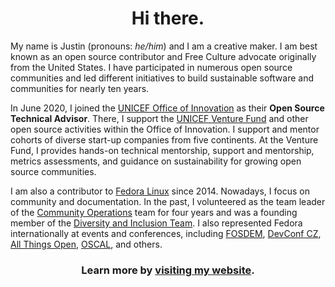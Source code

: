 <div align="center">
  <h1>Hi there.</h1>
</div>

My name is Justin (pronouns: _he/him_) and I am a creative maker.
I am best known as an open source contributor and Free Culture advocate originally from the United States.
I have participated in numerous open source communities and led different initiatives to build sustainable software and communities for nearly ten years.

In June 2020, I joined the [UNICEF Office of Innovation](https://www.unicef.org/innovation/) as their **Open Source Technical Advisor**.
There, I support the [UNICEF Venture Fund](https://www.unicefinnovationfund.org/) and other open source activities within the Office of Innovation.
I support and mentor cohorts of diverse start-up companies from five continents.
At the Venture Fund, I provides hands-on technical mentorship, support and mentorship, metrics assessments, and guidance on sustainability for growing open source communities.

I am also a contributor to [Fedora Linux](https://docs.fedoraproject.org/en-US/project/) since 2014.
Nowadays, I focus on community and documentation.
In the past, I volunteered as the team leader of the [Community Operations](https://docs.fedoraproject.org/en-US/commops/) team for four years and was a founding member of the [Diversity and Inclusion Team](https://docs.fedoraproject.org/en-US/diversity-inclusion/).
I also represented Fedora internationally at events and conferences, including [FOSDEM](https://archive.fosdem.org/2017/schedule/event/storytelling/), [DevConf CZ](https://devconf.info/cz), [All Things Open](https://allthingsopen.org/talk/what-open-source-and-j-k-rowling-have-in-common/), [OSCAL](https://oscal.openlabs.cc/), and others.

<div align="center">
  <h3>Learn more by <a href="https://jwf.io" target="_blank">visiting my website</a>.</h3>
</div>
